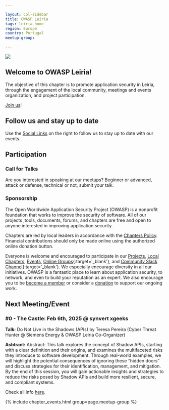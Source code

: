 ```yaml
---

layout: col-sidebar
title: OWASP Leiria
tags: leiria-home
region: Europe
country: Portugal
meetup-group:

---
```


![](/assets/images/owasp_leiria_image.jpg)

## Welcome to OWASP Leiria!

The objective of this chapter is to promote application security in Leiria, through the engagement of the local community, meetings and events organization, and project participation.

[Join us](https://owasp.org/membership)!

## Follow us and stay up to date

Use the [Social Links](#social-links) on the right to follow us to stay up to date with our events.


## Participation

### Call for Talks

Are you interested in speaking at our meetups? 
Beginner or advanced, attack or defense, technical or not, submit your talk.

### Sponsorship

The Open Worldwide Application Security Project (OWASP) is a nonprofit foundation that works to improve the security of software. All of our projects ,tools, documents, forums, and chapters are free and open to anyone interested in improving application security.

Chapters are led by local leaders in accordance with the [Chapters Policy](/www-policy/operational/chapters). Financial contributions should only be made online using the authorized online donation button.

Everyone is welcome and encouraged to participate in our [Projects](/projects/), [Local Chapters](/chapters/), [Events](/events/), [Online Groups](https://groups.google.com/a/owasp.com/){:target='_blank'}, and [Community Slack Channel](https://owasp.slack.com/){:target='_blank'}. We especially encourage diversity in all our initiatives. OWASP is a fantastic place to learn about application security, to network, and even to build your reputation as an expert. We also encourage you to be [become a member](/membership/) or consider a [donation](/donate/) to support our ongoing work.


## Next Meeting/Event <!-- You should keep this section as it will populate your meetup events -->

### #0 - The Castle: Feb 6th, 2025 @ synvert xgeeks

**Talk:**
Do Not Live in the Shadows (APIs) by Teresa Pereira  (Cyber Threat Hunter @ Siemens Energy & OWASP Leiria Co-Organizer)

**Asbtract:** Abstract: This talk explores the concept of Shadow APIs, starting with a clear definition and their origins, and examines the multifaceted risks they introduce to software development. Through real-world examples, we will highlight the potential consequences of ignoring these “hidden doors” and discuss strategies for their identification, management, and mitigation. By the end of this session, you will gain actionable insights and strategies to reduce the risks posed by Shadow APIs and build more resilient, secure, and compliant systems.

Check all info [here](https://www.meetup.com/leiria-tech-talks/events/305771833/?eventOrigin=group_upcoming_events).

{% include chapter_events.html group=page.meetup-group %}

<!-- You should delete this comment

Standard Chapter Page Template
This is an example of a Project or Chapter page.
Please change these items to indicate the actual information you wish to present. In addition to this information, the 'front-matter' above the text should be modified to reflect your actual information.  An explanation of each of the front-matter items is below:

{front matter for this file}

```
- layout: This is the layout used by project and chapter pages.  You should leave this value as col-sidebar
- title: This is the title of your project or chapter page, usually the name.  For example, OWASP Zed Attack Proxy or OWASP Baltimore
- tags: This is a space-delimited list of tags you associate with your project or chapter.  If you are using tabs, at least one of these tags should be unique in order to be used in the tabs files (an example tab is included in this repo) 
- region: This is the region you are in according to our data
```

{copy for this file (index.md)}
Replace the text above the commented area with your information in the format below:
```
## Welcome
Include some information here about your chapter

## Participation
The Open Worldwide Application Security Project (OWASP) is a nonprofit foundation that works to improve the security of software. All of our projects, tools, documents, forums and chapters are free and open to anyone interested in improving application security. 

Chapters are led by local leaders in accordance with the [Chapter Leader Handbook](/www-policy/rules-of-procedure/chapter-handbook). Financial contributions should only be made online using the authorized online donation button. To be a SPEAKER at ANY OWASP Chapter in the world simply review the [speaker agreement](/www-policy/speaker-agreement) and then contact the local chapter leader with details of what OWASP Project, independent research, or related software security topic you would like to present.

Everyone is welcome and encouraged to participate in our [Projects](/projects), [Local Chapters](/chapters), [Events](/events), [Online Groups](https://groups.google.com/a/owasp.com/){:target='_blank'}, and [Community Slack Channel](https://owasp.slack.com/){:target='_blank'}. We especially encourage diversity in all our initiatives. OWASP is a fantastic place to learn about application security, to network, and even to build your reputation as an expert. We also encourage you to be [become a member](/membership) or consider a [donation](/donate) to support our ongoing work.

## Next Meeting/Event
---------------------
{% comment %}
{% include chapter_events.html group=page.meetup-group %}
{% endcomment %}

```
{info.md}

This separate file is where you should place links to your Google Group and Meetup page. It will be automatically rendered in the column sidebar.

{leaders.md}

Another separate file that should simply include each leaders name with mailto link as a list. It will also be automatically rendered in the column sidebar.

-->
